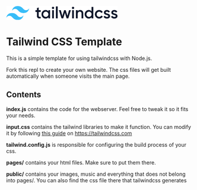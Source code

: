 <img src="public/tailwindlogo.png" width="300">
 
# Tailwind CSS Template



This is a simple template for using tailwindcss with Node.js.

Fork this repl to create your own website.
The css files will get built automatically when someone visits the main page.



## Contents
**index.js**
contains the code for the webserver. Feel free to tweak it so it fits your needs.

**input.css**
contains the tailwind libraries to make it function. You can modify it by following [this guide](https://tailwindcss.com/docs/adding-custom-styles#using-css-and-layer) on https://tailwindcss.com

**tailwind.config.js**
is responsible for configuring the build process of your css.

**pages/**
contains your html files. Make sure to put them there.

**public/**
contains your images, music and everything that does not belong into pages/. You can also find the css file there that tailwindcss generates